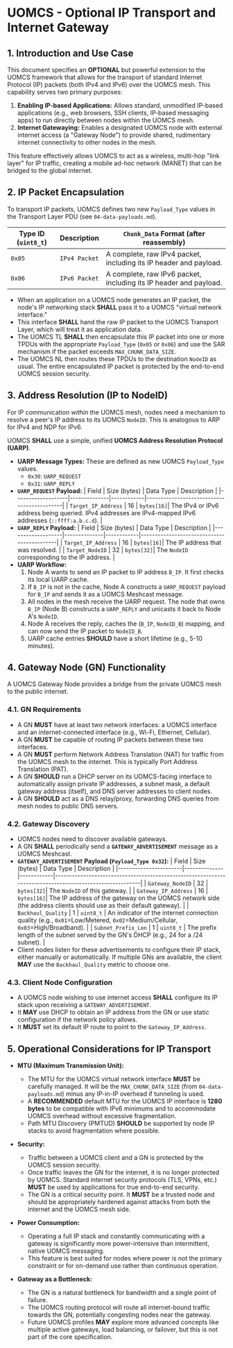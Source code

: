 # UOMCS - Optional IP Transport and Internet Gateway

## 1. Introduction and Use Case

This document specifies an **OPTIONAL** but powerful extension to the UOMCS framework that allows for the transport of standard Internet Protocol (IP) packets (both IPv4 and IPv6) over the UOMCS mesh. This capability serves two primary purposes:

1.  **Enabling IP-based Applications:** Allows standard, unmodified IP-based applications (e.g., web browsers, SSH clients, IP-based messaging apps) to run directly between nodes within the UOMCS mesh.
2.  **Internet Gatewaying:** Enables a designated UOMCS node with external internet access (a "Gateway Node") to provide shared, rudimentary internet connectivity to other nodes in the mesh.

This feature effectively allows UOMCS to act as a wireless, multi-hop "link layer" for IP traffic, creating a mobile ad-hoc network (MANET) that can be bridged to the global internet.

## 2. IP Packet Encapsulation

To transport IP packets, UOMCS defines two new `Payload_Type` values in the Transport Layer PDU (see `04-data-payloads.md`).

| Type ID (`uint8_t`) | Description     | `Chunk_Data` Format (after reassembly) |
|---------------------|-----------------|------------------------------------------|
| `0x05`              | `IPv4 Packet`   | A complete, raw IPv4 packet, including its IP header and payload. |
| `0x06`              | `IPv6 Packet`   | A complete, raw IPv6 packet, including its IP header and payload. |

- When an application on a UOMCS node generates an IP packet, the node's IP networking stack **SHALL** pass it to a UOMCS "virtual network interface."
- This interface **SHALL** hand the raw IP packet to the UOMCS Transport Layer, which will treat it as application data.
- The UOMCS TL **SHALL** then encapsulate this IP packet into one or more TPDUs with the appropriate `Payload_Type` (`0x05` or `0x06`) and use the SAR mechanism if the packet exceeds `MAX_CHUNK_DATA_SIZE`.
- The UOMCS NL then routes these TPDUs to the destination `NodeID` as usual. The entire encapsulated IP packet is protected by the end-to-end UOMCS session security.

## 3. Address Resolution (IP to NodeID)

For IP communication *within* the UOMCS mesh, nodes need a mechanism to resolve a peer's IP address to its UOMCS `NodeID`. This is analogous to ARP for IPv4 and NDP for IPv6.

UOMCS **SHALL** use a simple, unified **UOMCS Address Resolution Protocol (UARP)**.

- **UARP Message Types:** These are defined as new UOMCS `Payload_Type` values.
    - `0x30`: `UARP_REQUEST`
    - `0x31`: `UARP_REPLY`
- **`UARP_REQUEST` Payload:**
    | Field             | Size (bytes) | Data Type  | Description                                |
    |-------------------|--------------|------------|--------------------------------------------|
    | `Target_IP_Address` | 16           | `bytes[16]`| The IPv4 or IPv6 address being queried. IPv4 addresses are IPv4-mapped IPv6 addresses (`::ffff:a.b.c.d`). |
- **`UARP_REPLY` Payload:**
    | Field             | Size (bytes) | Data Type  | Description                                |
    |-------------------|--------------|------------|--------------------------------------------|
    | `Target_IP_Address` | 16           | `bytes[16]`| The IP address that was resolved.          |
    | `Target_NodeID`     | 32           | `bytes[32]`| The `NodeID` corresponding to the IP address. |
- **UARP Workflow:**
    1.  Node A wants to send an IP packet to IP address `B_IP`. It first checks its local UARP cache.
    2.  If `B_IP` is not in the cache, Node A constructs a `UARP_REQUEST` payload for `B_IP` and sends it as a UOMCS Meshcast message.
    3.  All nodes in the mesh receive the UARP request. The node that owns `B_IP` (Node B) constructs a `UARP_REPLY` and unicasts it back to Node A's `NodeID`.
    4.  Node A receives the reply, caches the (`B_IP`, `NodeID_B`) mapping, and can now send the IP packet to `NodeID_B`.
    5.  UARP cache entries **SHOULD** have a short lifetime (e.g., 5-10 minutes).

## 4. Gateway Node (GN) Functionality

A UOMCS Gateway Node provides a bridge from the private UOMCS mesh to the public internet.

### 4.1. GN Requirements
- A GN **MUST** have at least two network interfaces: a UOMCS interface and an internet-connected interface (e.g., Wi-Fi, Ethernet, Cellular).
- A GN **MUST** be capable of routing IP packets between these two interfaces.
- A GN **MUST** perform Network Address Translation (NAT) for traffic from the UOMCS mesh to the internet. This is typically Port Address Translation (PAT).
- A GN **SHOULD** run a DHCP server on its UOMCS-facing interface to automatically assign private IP addresses, a subnet mask, a default gateway address (itself), and DNS server addresses to client nodes.
- A GN **SHOULD** act as a DNS relay/proxy, forwarding DNS queries from mesh nodes to public DNS servers.

### 4.2. Gateway Discovery
- UOMCS nodes need to discover available gateways.
- A GN **SHALL** periodically send a **`GATEWAY_ADVERTISEMENT`** message as a UOMCS Meshcast.
- **`GATEWAY_ADVERTISEMENT` Payload (`Payload_Type 0x32`):**
    | Field                 | Size (bytes) | Data Type  | Description                                                                                             |
    |-----------------------|--------------|------------|---------------------------------------------------------------------------------------------------------|
    | `Gateway_NodeID`      | 32           | `bytes[32]`| The `NodeID` of this gateway.                                                                           |
    | `Gateway_IP_Address`  | 16           | `bytes[16]`| The IP address of the gateway on the UOMCS network side (the address clients should use as their default gateway). |
    | `Backhaul_Quality`    | 1            | `uint8_t`  | An indicator of the internet connection quality (e.g., `0x01`=Low/Metered, `0x02`=Medium/Cellular, `0x03`=High/Broadband). |
    | `Subnet_Prefix_Len`   | 1            | `uint8_t`  | The prefix length of the subnet served by the GN's DHCP (e.g., 24 for a /24 subnet).                       |
- Client nodes listen for these advertisements to configure their IP stack, either manually or automatically. If multiple GNs are available, the client **MAY** use the `Backhaul_Quality` metric to choose one.

### 4.3. Client Node Configuration
- A UOMCS node wishing to use internet access **SHALL** configure its IP stack upon receiving a `GATEWAY_ADVERTISEMENT`.
- It **MAY** use DHCP to obtain an IP address from the GN or use static configuration if the network policy allows.
- It **MUST** set its default IP route to point to the `Gateway_IP_Address`.

## 5. Operational Considerations for IP Transport

- **MTU (Maximum Transmission Unit):**
    - The MTU for the UOMCS virtual network interface **MUST** be carefully managed. It will be the `MAX_CHUNK_DATA_SIZE` (from `04-data-payloads.md`) minus any IP-in-IP overhead if tunneling is used.
    - A **RECOMMENDED** default MTU for the UOMCS IP interface is **1280 bytes** to be compatible with IPv6 minimums and to accommodate UOMCS overhead without excessive fragmentation.
    - Path MTU Discovery (PMTUD) **SHOULD** be supported by node IP stacks to avoid fragmentation where possible.

- **Security:**
    - Traffic between a UOMCS client and a GN is protected by the UOMCS session security.
    - Once traffic leaves the GN for the internet, it is no longer protected by UOMCS. Standard internet security protocols (TLS, VPNs, etc.) **MUST** be used by applications for true end-to-end security.
    - The GN is a critical security point. It **MUST** be a trusted node and should be appropriately hardened against attacks from both the internet and the UOMCS mesh side.

- **Power Consumption:**
    - Operating a full IP stack and constantly communicating with a gateway is significantly more power-intensive than intermittent, native UOMCS messaging.
    - This feature is best suited for nodes where power is not the primary constraint or for on-demand use rather than continuous operation.

- **Gateway as a Bottleneck:**
    - The GN is a natural bottleneck for bandwidth and a single point of failure.
    - The UOMCS routing protocol will route all internet-bound traffic towards the GN, potentially congesting nodes near the gateway.
    - Future UOMCS profiles **MAY** explore more advanced concepts like multiple active gateways, load balancing, or failover, but this is not part of the core specification.